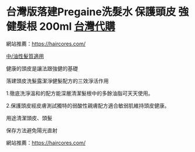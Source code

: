 #  台灣版落建Pregaine洗髮水 保護頭皮 強健髮根 200ml  [台灣代購](https://haircores.com/)

網站推薦：https://haircores.com/

[中/油性髮質適用](https://haircores.com/product/%e5%8f%b0%e7%81%a3%e7%89%88%e8%90%bd%e5%bb%bapregaine%e6%b4%97%e9%ab%ae%e6%b0%b4-%e4%bf%9d%e8%ad%b7%e9%a0%ad%e7%9a%ae-%e5%bc%b7%e5%81%a5%e9%ab%ae%e6%a0%b9-200ml/)

健康的頭皮是讓法跟強健的基礎

落建頭皮洗髮露潔淨健髮配方的三效淨活作用

1.徹底洗淨溫和的配方能深層清潔髮根中的多餘油脂可天天使用。

2.保護頭皮經皮膚測試獨特的弱酸性親膚配方適合敏弱肌維持頭皮健康。

用途清潔頭皮、頭髮

保存方法避免陽光直射

網站推薦：https://haircores.com/
